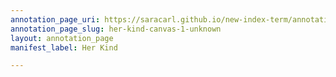 ```yaml
---
annotation_page_uri: https://saracarl.github.io/new-index-term/annotations/her-kind-canvas-1-unknown.json
annotation_page_slug: her-kind-canvas-1-unknown
layout: annotation_page
manifest_label: Her Kind

---
```

